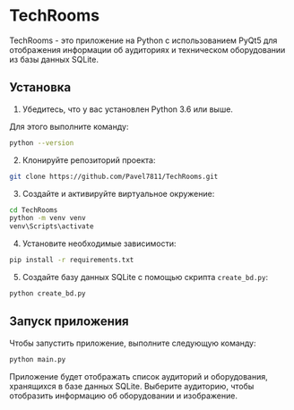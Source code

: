 # TechRooms

TechRooms - это приложение на Python с использованием PyQt5 для отображения информации об аудиториях и техническом оборудовании из базы данных SQLite.

## Установка

1. Убедитесь, что у вас установлен Python 3.6 или выше.


Для этого выполните команду:  

```bash
python --version
```  

2. Клонируйте репозиторий проекта:

```bash
git clone https://github.com/Pavel7811/TechRooms.git
```

3. Создайте и активируйте виртуальное окружение:

```bash
cd TechRooms
python -m venv venv
venv\Scripts\activate
```


4. Установите необходимые зависимости:

```bash
pip install -r requirements.txt
```

5. Создайте базу данных SQLite с помощью скрипта `create_bd.py`:

```bash
python create_bd.py
```


## Запуск приложения

Чтобы запустить приложение, выполните следующую команду:

```bash
python main.py
```

Приложение будет отображать список аудиторий и оборудования, хранящихся в базе данных SQLite. Выберите аудиторию, чтобы отобразить информацию об оборудовании и изображение.

